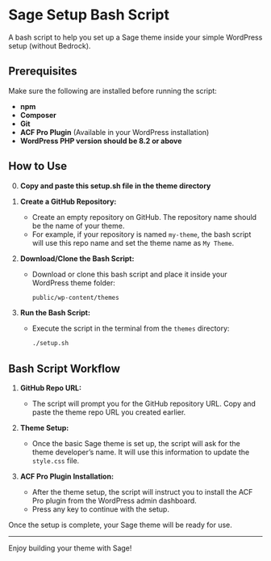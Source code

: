 # Sage Setup Bash Script

A bash script to help you set up a Sage theme inside your simple WordPress setup (without Bedrock).

## Prerequisites

Make sure the following are installed before running the script:

- **npm**
- **Composer**
- **Git**
- **ACF Pro Plugin** (Available in your WordPress installation)
- **WordPress PHP version should be 8.2 or above**

## How to Use

0. **Copy and paste this setup.sh file in the theme directory**

1. **Create a GitHub Repository:**
   - Create an empty repository on GitHub. The repository name should be the name of your theme.
   - For example, if your repository is named `my-theme`, the bash script will use this repo name and set the theme name as `My Theme`.

2. **Download/Clone the Bash Script:**
   - Download or clone this bash script and place it inside your WordPress theme folder:
     ```bash
     public/wp-content/themes
     ```

3. **Run the Bash Script:**
   - Execute the script in the terminal from the `themes` directory:
     ```bash
     ./setup.sh
     ```

## Bash Script Workflow

1. **GitHub Repo URL:**
   - The script will prompt you for the GitHub repository URL. Copy and paste the theme repo URL you created earlier.
   
2. **Theme Setup:**
   - Once the basic Sage theme is set up, the script will ask for the theme developer’s name. It will use this information to update the `style.css` file.

3. **ACF Pro Plugin Installation:**
   - After the theme setup, the script will instruct you to install the ACF Pro plugin from the WordPress admin dashboard.
   - Press any key to continue with the setup.

Once the setup is complete, your Sage theme will be ready for use.

---

Enjoy building your theme with Sage!
